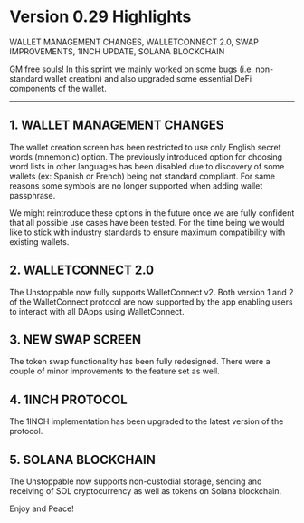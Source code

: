 # Version 0.29 Highlights

WALLET MANAGEMENT CHANGES, WALLETCONNECT 2.0, SWAP IMPROVEMENTS, 1INCH UPDATE, SOLANA BLOCKCHAIN

GM free souls! In this sprint we mainly worked on some bugs (i.e. non-standard wallet creation) and also upgraded some essential DeFi components of the wallet.

---

## 1. WALLET MANAGEMENT CHANGES

The wallet creation screen has been restricted to use only English secret words (mnemonic) option. The previously introduced option for choosing word lists in other languages has been disabled due to discovery of some wallets (ex: Spanish or French) being not standard compliant. For same reasons some symbols are no longer supported when adding wallet passphrase.

We might reintroduce these options in the future once we are fully confident that all possible use cases have been tested. For the time being we would like to stick with industry standards to ensure maximum compatibility with existing wallets.

## 2. WALLETCONNECT 2.0

The Unstoppable now fully supports WalletConnect v2. Both version 1 and 2 of the WalletConnect protocol are now supported by the app enabling users to interact with all DApps using WalletConnect.

## 3. NEW SWAP SCREEN

The token swap functionality has been fully redesigned. There were a couple of minor improvements to the feature set as well.

## 4. 1INCH PROTOCOL

The 1INCH implementation has been upgraded to the latest version of the protocol.

## 5. SOLANA BLOCKCHAIN

The Unstoppable now supports non-custodial storage, sending and receiving of SOL cryptocurrency as well as tokens on Solana blockchain.

Enjoy and Peace!

